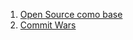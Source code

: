 1. [Open Source como base](https://medium.com/@leobalter/open-source-como-base-2136b6890d)
1. [Commit Wars](https://medium.com/@afonsopacifer/commit-wars-5c51ddd837cd)
